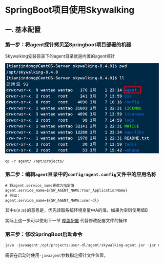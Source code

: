 # SpringBoot项目使用Skywalking

## 一. 基本配置

### 第一步：将agent探针拷贝至Springboot项目部署的机器

Skywalking安装目录下的agent目录就是内置的agent探针

![](../images/11.png)

```shell
cp -r agent/ /opt/projects/
```

### 第二步：编辑`agent`目录中的`config/agent.config`文件中的应用名称

```shell
# 将agent.service_name更改为指定值
agent.service_name=${SW_AGENT_NAME:Your_ApplicationName} 
# 例如：
agent.service_name=${SW_AGENT_NAME:user-dl} 
```

其中`${A:B}`的意思是，优先读取系统环境变量中A的值，如果为空则使用值B

实际上这一步可以使用下一节 [覆盖配置](./_5覆盖配置.md) 代替修改配置文件的操作

### 第三步：修改SpringBoot启动命令

```java
java -javaagent:/opt/projects/user-dl/agent/skywalking-agent.jar -jar user-dl.jar
```

需要在启动时使用`-javaagent`参数指定探针文件位置。